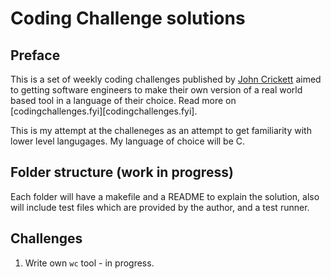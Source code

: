 # Coding Challenge solutions

## Preface
This is a set of weekly coding challenges published by [John Crickett](https://uk.linkedin.com/in/johncrickett) aimed to getting software engineers to make their own version of a real world based tool in a language of their choice. Read more on [codingchallenges.fyi][codingchallenges.fyi].

This is my attempt at the challeneges as an attempt to get familiarity with lower level langugages. My language of choice will be C.


## Folder structure (work in progress)
Each folder will have a makefile and a README to explain the solution, also will include test files which are provided by the author, and a test runner.

## Challenges
1. Write own `wc` tool - in progress. 
